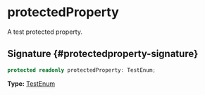 # protectedProperty

A test protected property.

## Signature {#protectedproperty-signature}

```typescript
protected readonly protectedProperty: TestEnum;
```

**Type:** [TestEnum](docs/simple-suite-test/testenum-enum)
